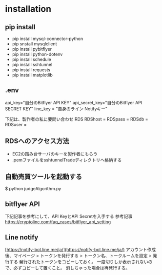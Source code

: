# installation

## pip install 
* pip install mysql-connector-python
* pip snstall mysqlclient
* pip install pybitflyer
* pip install python-dotenv
* pip install schedule
* pip install sshtunnel
* pip install requests
* pip install matplotlib

## .env
api_key="自分のBitflyer API KEY"
api_secret_key="自分のBitflyer API SECRET KEY"
line_key = "自身のライン Notifyキー"

下記は、製作者の私に要問い合わせ
RDS
RDShost     =
RDSpass     =
RDSdb       =
RDSuser     =

## RDSへのアクセス方法
* EC2の踏み台サーバのキーを製作者にもらう
* .pemファイルをsshtunnelTradeディレクトリへ格納する

## 自動売買ツールを起動する
$ python judgeAlgorithm.py


## bitflyer API
下記記事を参考にして、API KeyとAPI Secretを入手する
参考記事
https://cryptolinc.com/faq_cases/bitflyer_api_setting

## Line notify
[https://notify-bot.line.me/ja/](https://notify-bot.line.me/ja/)
アカウント作成後、マイページ > トークンを発行する > トークン名、トークルームを設定 > 発行する
発行されたトークンをコピーしておく。
一度切りしか表示されないので、必ずコピーして置くこと。
消しちゃった場合は再発行する。